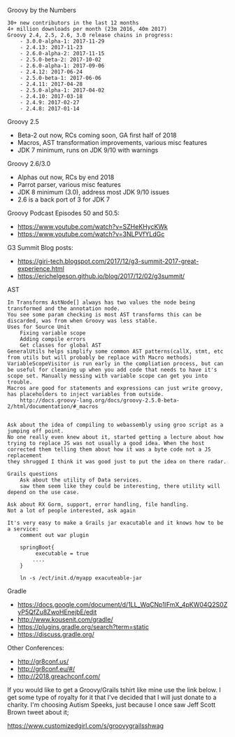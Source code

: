 Groovy by the Numbers

    30+ new contributors in the last 12 months
    4+ million downloads per month (23m 2016, 40m 2017)
    Groovy 2.4, 2.5, 2.6, 3.0 release chains in progress:
        - 3.0.0-alpha-1: 2017-11-29
        - 2.4.13: 2017-11-23
        - 2.6.0-alpha-2: 2017-11-15
        - 2.5.0-beta-2: 2017-10-02
        - 2.6.0-alpha-1: 2017-09-06
        - 2.4.12: 2017-06-24
        - 2.5.0-beta-1: 2017-06-06
        - 2.4.11: 2017-04-28
        - 2.5.0-alpha-1: 2017-04-02
        - 2.4.10: 2017-03-18
        - 2.4.9: 2017-02-27
        - 2.4.8: 2017-01-14

Groovy 2.5
* Beta-2 out now, RCs coming soon, GA first half of 2018
* Macros, AST transformation improvements, various misc features
* JDK 7 minimum, runs on JDK 9/10 with warnings

Groovy 2.6/3.0
* Alphas out now, RCs by end 2018
* Parrot parser, various misc features
* JDK 8 minimum (3.0), address most JDK 9/10 issues
* 2.6 is a back port of 3 for JDK 7

Groovy Podcast Episodes 50 and 50.5:
* https://www.youtube.com/watch?v=SZHeKHycKWk
* https://www.youtube.com/watch?v=3NLPVfYLdGc

G3 Summit Blog posts:
* https://giri-tech.blogspot.com/2017/12/g3-summit-2017-great-experience.html
* https://erichelgeson.github.io/blog/2017/12/02/g3summit/


AST

    In Transforms AstNode[] always has two values the node being transformed and the annotation node.
    You see some param checking is most AST transforms this can be discarded, was from when Groovy was less stable.
    Uses for Source Unit
        Fixing variable scope
        Adding compile errors
        Get classes for global AST
    GeneralUtils helps simplify some common AST patterns(callX, stmt, etc from utils but will probably be replace with Macro methods)
    VariableScopeVisitor is run early in the compliation process, but can be useful for cleaning up when you add code that needs to have it's scope set. Manually messing with variable scope can get you into trouble.
    Macros are good for statements and expressions can just write groovy, has placeholders to inject variables from outside.
        http://docs.groovy-lang.org/docs/groovy-2.5.0-beta-2/html/documentation/#_macros


    Ask about the idea of compiling to webassembly using groo script as a jumping off point.
    No one really even knew about it, started getting a lecture about how trying to replace JS was not usually a good idea. When the host corrected them telling them about how it was a byte code not a JS replacement
    they shrugged I think it was good just to put the idea on there radar.

    Grails questions
        Ask about the utility of Data services.
        saw them seem like they could be interesting, there utility will depend on the use case.

    Ask about RX Gorm, support, error handling, file handling.
    Not a lot of people interested, ask again

    It's very easy to make a Grails jar exacutable and it knows how to be a service:
        comment out war plugin

        springBoot{
             executable = true
            ....
        }

        ln -s /ect/init.d/myapp exacuteable-jar

Gradle
* https://docs.google.com/document/d/1LL_WqCNp1lFmX_4pKW04Q2S0ZyP5QfZu8ZwoHEnejbE/edit
* http://www.kousenit.com/gradle/
* https://plugins.gradle.org/search?term=static
* https://discuss.gradle.org/


Other Conferences:
* http://gr8conf.us/
* http://gr8conf.eu/#/
* http://2018.greachconf.com/

If you would like to get a Groovy/Grails tshirt like mine use the link below. I get some type of royalty for it that I've decided that I will just donate to a charity. I'm choosing Autism Speeks, just because I once saw Jeff Scott Brown tweet about it;

https://www.customizedgirl.com/s/groovygrailsshwag

